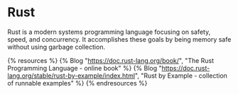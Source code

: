 # Rust

Rust is a modern systems programming language focusing on safety, speed, and concurrency. It accomplishes these goals by being memory safe without using garbage collection.

{% resources %}
  {% Blog "https://doc.rust-lang.org/book/", "The Rust Programming Language - online book" %}
  {% Blog "https://doc.rust-lang.org/stable/rust-by-example/index.html", "Rust by Example - collection of runnable examples" %}
{% endresources %}
